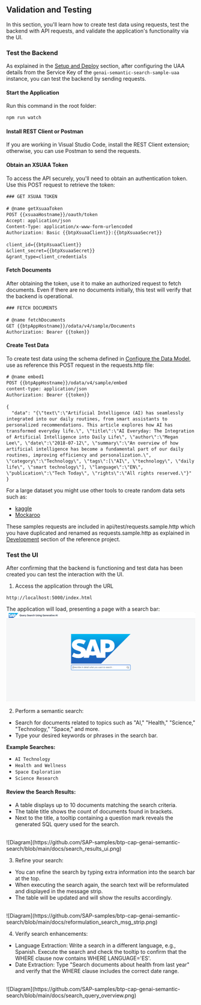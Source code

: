 ## Validation and Testing

In this section, you'll learn how to create test data using requests, test the backend with API requests, and validate the application's functionality via the UI.

### Test the Backend

As explained in the [Setup and Deploy](https://github.com/SAP-samples/btp-cap-genai-semantic-search/blob/main/docs/tutorial/2-Setup%20and%20Deploy.md) section, after configuring the UAA details from the Service Key of the `genai-semantic-search-sample-uaa` instance, you can test the backend by sending requests.

#### Start the Application

Run this command in the root folder:

```bash
npm run watch
```

#### Install REST Client or Postman

If you are working in Visual Studio Code, install the REST Client extension; otherwise, you can use Postman to send the requests.

#### Obtain an XSUAA Token

To access the API securely, you'll need to obtain an authentication token. Use this POST request to retrieve the token:

```
### GET XSUAA TOKEN

# @name getXsuaaToken
POST {{xsuaaHostname}}/oauth/token
Accept: application/json
Content-Type: application/x-www-form-urlencoded
Authorization: Basic {{btpXsuaaClient}}:{{btpXsuaaSecret}}

client_id={{btpXsuaaClient}}
&client_secret={{btpXsuaaSecret}}
&grant_type=client_credentials
````
#### Fetch Documents

After obtaining the token, use it to make an authorized request to fetch documents. Even if there are no documents initially, this test will verify that the backend is operational.

```
### FETCH DOCUMENTS

# @name fetchDocuments
GET {{btpAppHostname}}/odata/v4/sample/Documents
Authorization: Bearer {{token}}
```

#### Create Test Data

To create test data using the schema defined in [Configure the Data Model](https://github.com/SAP-samples/btp-cap-genai-semantic-search/blob/main/docs/tutorial/3-Configure%20the%20Data%20Model.md), use as reference this POST request in the requests.http file:

```
# @name embed1
POST {{btpAppHostname}}/odata/v4/sample/embed
content-type: application/json
Authorization: Bearer {{token}}

{
  "data": "{\"text\":\"Artificial Intelligence (AI) has seamlessly integrated into our daily routines, from smart assistants to personalized recommendations. This article explores how AI has transformed everyday life.\", \"title\":\"AI Everyday: The Integration of Artificial Intelligence into Daily Life\", \"author\":\"Megan Lee\", \"date\":\"2018-07-12\", \"summary\":\"An overview of how artificial intelligence has become a fundamental part of our daily routines, improving efficiency and personalization.\", \"category\":\"Technology\", \"tags\":[\"AI\", \"technology\", \"daily life\", \"smart technology\"], \"language\":\"EN\", \"publication\":\"Tech Today\", \"rights\":\"All rights reserved.\"}"
}
```

For a large dataset you might use other tools to create random data sets such as:

- [kaggle](https://www.kaggle.com/)
- [Mockaroo](https://www.mockaroo.com/)

These samples requests are included in api/test/requests.sample.http which you have duplicated and renamed as requests.sample.http as explained in [Development](https://github.com/SAP-samples/btp-cap-genai-rag/tree/cap-genaihub-vectorengine-sample#Development) section of the reference project.

### Test the UI

After confirming that the backend is functioning and test data has been created you can test the interaction with the UI.

1. Access the application through the URL

```url
http://localhost:5000/index.html
```
The application will load, presenting a page with a search bar:
<br>
![Initial Page](https://github.com/SAP-samples/btp-cap-genai-semantic-search/blob/main/docs/semantic_search_initial_page.png)

2. Perform a semantic search:

- Search for documents related to topics such as "AI," "Health," "Science," "Technology," "Space," and more.
- Type your desired keywords or phrases in the search bar.

**Example Searches:**
- `AI Technology`
- `Health and Wellness`
- `Space Exploration`
- `Science Research`

#### Review the Search Results:

- A table displays up to 10 documents matching the search criteria.
- The table title shows the count of documents found in brackets.
- Next to the title, a tooltip containing a question mark reveals the generated SQL query used for the search.
<br>
![Diagram](https://github.com/SAP-samples/btp-cap-genai-semantic-search/blob/main/docs/search_results_ui.png)

3. Refine your search:
   
- You can refine the search by typing extra information into the search bar at the top.
- When executing the search again, the search text will be reformulated and displayed in the message strip.
- The table will be updated and will show the results accordingly.
<br>
![Diagram](https://github.com/SAP-samples/btp-cap-genai-semantic-search/blob/main/docs/reformulation_search_msg_strip.png)
  
4. Verify search enhancements:
   
- Language Extraction: Write a search in a different language, e.g., Spanish. Execute the search and check the tooltip to confirm that the WHERE clause now contains WHERE LANGUAGE='ES'.
- Date Extraction: Type "Search documents about health from last year" and verify that the WHERE clause includes the correct date range.
<br>
![Diagram](https://github.com/SAP-samples/btp-cap-genai-semantic-search/blob/main/docs/search_query_overview.png)

